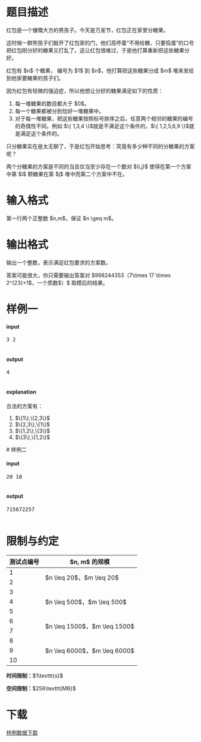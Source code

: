 # 题目描述

<p>红包是一个慷慨大方的男孩子。今天是万圣节，红包正在家里分糖果。</p>
<p>这时候一群熊孩子们敲开了红包家的门，他们高呼着“不用给糖，只要捣蛋”的口号把红包刚分好的糖果又打乱了。这让红包很难过，于是他打算重新把这些糖果分好。</p>
<p>红包有 $n$ 个糖果， 编号为 $1$ 到 $n$，他打算把这些糖果分成 $m$ 堆来发给到他家要糖果的孩子们。</p>
<p>因为红包有轻微的强迫症，所以他想让分好的糖果满足如下的性质：</p>
<ol><li>每一堆糖果的数目都大于 $0$。</li>
<li>每一个糖果都被分到恰好一堆糖果中。</li>
<li>对于每一堆糖果，把这些糖果按照标号排序之后，任意两个相邻的糖果的编号的奇偶性不同。例如 $\{ 1,3,4 \}$就是不满足这个条件的，$\{ 1,2,5,6,9 \}$就是满足这个条件的。</li>
</ol><p>只分糖果实在是太无聊了，于是红包开始思考：究竟有多少种不同的分糖果的方案呢？</p>
<p>两个分糖果的方案是不同的当且仅当至少存在一个数对 $(i,j)$ 使得在第一个方案中第 $i$ 颗糖果在第 $j$ 堆中而第二个方案中不在。</p>

# 输入格式


<p>第一行两个正整数 $n,m$，保证 $n \geq m$。</p>

# 输出格式


<p>输出一个整数，表示满足红包要求的方案数。</p>
<p>答案可能很大，你只需要输出答案对 $998244353（7\times 17 \times 2^{23}+1$，一个质数$）$ 取模后的结果。</p>

# 样例一


<h4>input</h4>
<pre>3 2

</pre>

<h4>output</h4>
<pre>4

</pre>

<h4>explanation</h4>
<p>合法的方案有：</p>
<ol><li>$\{1\},\{2,3\}$</li>
<li>$\{2,3\},\{1\}$</li>
<li>$\{1,2\},\{3\}$</li>
<li>$\{3\},\{1,2\}$</li>
</ol>
# 样例二


<h4>input</h4>
<pre>20 10

</pre>

<h4>output</h4>
<pre>715672257

</pre>


# 限制与约定


<div class="table-responsive">
    <table class="table table-bordered table-text-center table-vertical-middle"><thead><tr><th>测试点编号</th><th>$n, m$ 的规模</th></tr></thead><tbody><tr><td>1</td><td rowspan="2">$n \leq 20$，$m \leq 20$</td></tr><tr><td>2</td></tr><tr><td>3</td><td rowspan="3">$n \leq 500$，$m \leq 500$</td></tr><tr><td>4</td></tr><tr><td>5</td></tr><tr><td>6</td><td rowspan="2">$n \leq 1500$，$m \leq 1500$</td></tr><tr><td>7</td></tr><tr><td>8</td><td rowspan="3">$n \leq 6000$，$m \leq 6000$</td></tr><tr><td>9</td></tr><tr><td>10</td></tr></tbody></table></div>

<p><strong>时间限制：</strong>$1\texttt{s}$</p>
<p><strong>空间限制：</strong>$256\texttt{MB}$</p>

# 下载


<p><a href="/download.php?type=problem&amp;id=144">样例数据下载</a></p>
